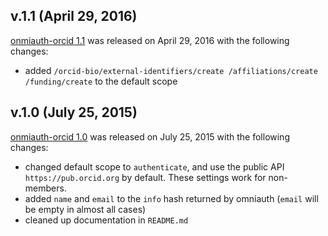 ## v.1.1 (April 29, 2016)

[onmiauth-orcid 1.1](https://github.com/datacite/omniauth-orcid/releases/tag/v.1.1) was released on April 29, 2016 with the following changes:

* added `/orcid-bio/external-identifiers/create /affiliations/create /funding/create` to the default scope

## v.1.0 (July 25, 2015)

[onmiauth-orcid 1.0](https://github.com/datacite/omniauth-orcid/releases/tag/v.1.0) was released on July 25, 2015 with the following changes:

* changed default scope to `authenticate`, and use the public API `https://pub.orcid.org` by default. These settings work for non-members.
* added `name` and `email` to the `info` hash returned by omniauth (`email` will be empty in almost all cases)
* cleaned up documentation in `README.md`
